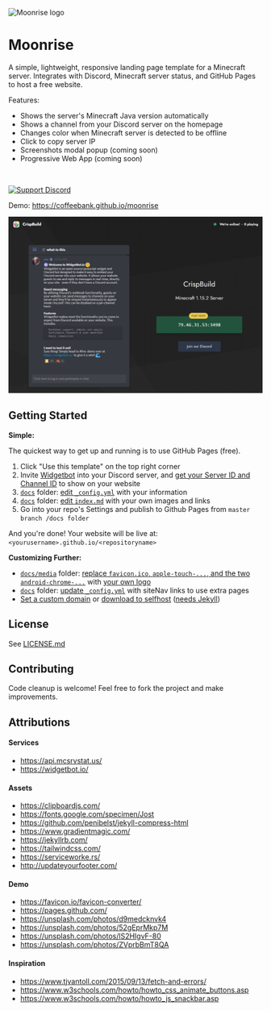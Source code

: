 ![Moonrise logo](docs/media/favicon.ico) 

# Moonrise

A simple, lightweight, responsive landing page template for a Minecraft server. Integrates with Discord, Minecraft server status, and GitHub Pages to host a free website.

Features:
- Shows the server's Minecraft Java version automatically
- Shows a channel from your Discord server on the homepage
- Changes color when Minecraft server is detected to be offline
- Click to copy server IP
- Screenshots modal popup (coming soon)
- Progressive Web App (coming soon)

<br />

[![Support Discord](https://img.shields.io/badge/Support%20Discord-▸-7289DA?style=for-the-badge&logo=discord&logoColor=white)](https://coffeebank.github.io/discord)

Demo: https://coffeebank.github.io/moonrise

![CrispBuild demo](docs/media/demo01.jpg)

## Getting Started

**Simple:**

The quickest way to get up and running is to use GitHub Pages (free).

1. Click "Use this template" on the top right corner
1. Invite [Widgetbot](https://widgetbot.io) into your Discord server, and [get your Server ID and Channel ID](https://www.youtube.com/watch?v=6dqYctHmazc) to show on your website
1. [`docs`](docs) folder: [edit `_config.yml`](docs/_config.yml) with your information
1. [`docs`](docs) folder: [edit `index.md`](docs/index.md) with your own images and links
1. Go into your repo's Settings and publish to Github Pages from `master branch /docs folder`

And you're done! Your website will be live at: `<yourusername>.github.io/<repositoryname>`

**Customizing Further:**
- [`docs/media`](docs/media) folder: [replace `favicon.ico`, `apple-touch-...`, and the two `android-chrome-...`](https://favicon.io/favicon-converter/) with [your own logo](https://unsplash.com)
- [`docs`](docs) folder: [update `_config.yml`](docs/_config.yml) with siteNav links to use extra pages
- [Set a custom domain](https://help.github.com/en/github/working-with-github-pages/about-custom-domains-and-github-pages) or [download to selfhost](https://github.com/coffeebank/moonrise/archive/master.zip) ([needs Jekyll](https://jekyllrb.com))


## License

See [LICENSE.md](LICENSE.md)


## Contributing

Code cleanup is welcome! Feel free to fork the project and make improvements.


## Attributions

#### Services
- https://api.mcsrvstat.us/
- https://widgetbot.io/

#### Assets
- https://clipboardjs.com/
- https://fonts.google.com/specimen/Jost
- https://github.com/penibelst/jekyll-compress-html
- https://www.gradientmagic.com/
- https://jekyllrb.com/
- https://tailwindcss.com/
- https://serviceworke.rs/
- http://updateyourfooter.com/

#### Demo
- https://favicon.io/favicon-converter/
- https://pages.github.com/
- https://unsplash.com/photos/d9medcknvk4
- https://unsplash.com/photos/52gEprMkp7M
- https://unsplash.com/photos/lS2HIgvF-80
- https://unsplash.com/photos/ZVprbBmT8QA

#### Inspiration
- https://www.tjvantoll.com/2015/09/13/fetch-and-errors/
- https://www.w3schools.com/howto/howto_css_animate_buttons.asp
- https://www.w3schools.com/howto/howto_js_snackbar.asp
